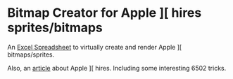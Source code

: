 # Bitmap Creator for Apple ]\[ hires sprites/bitmaps

An [Excel Spreadsheet](https://github.com/tilleul/apple2/tree/master/tools/bitmap%20editor/src) to virtually create and render Apple ]\[ bitmaps/sprites.

Also, an [article](apple2_hires.md) about Apple ]\[ hires. Including some interesting 6502 tricks.
